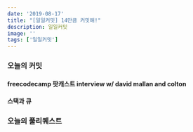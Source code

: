 ```yaml
---
date: '2019-08-17'
title: "[일일커밋] 14만큼 커밋해!"
description: 일일커밋
image: ''
tags: ['일일커밋']
---
```


### 오늘의 커밋

#### freecodecamp 팟캐스트 interview w/ david mallan and colton


#### 스택과 큐 

### 오늘의 풀리퀘스트